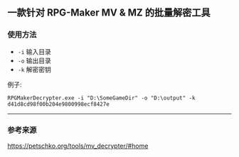 ## 一款针对 RPG-Maker MV & MZ 的批量解密工具

### 使用方法

- `-i` 输入目录
- `-o` 输出目录
- `-k` 解密密钥

例子:

`RPGMakerDecrypter.exe -i "D:\SomeGameDir" -o "D:\output" -k d41d8cd98f00b204e9800998ecf8427e`

---

### 参考来源

https://petschko.org/tools/mv_decrypter/#home